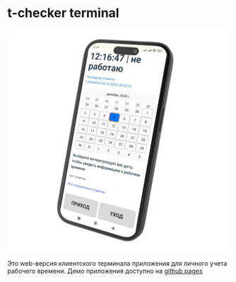 # t-checker terminal

![t-ckecker mock](./src/assets/post-image-1.png "t-checker на экране iphone 15")

Это web-версия клиентского терминала приложения для личного учета рабочего времени.
Демо приложения доступно на [github pages](https://laps78.github.io/t-checker)
